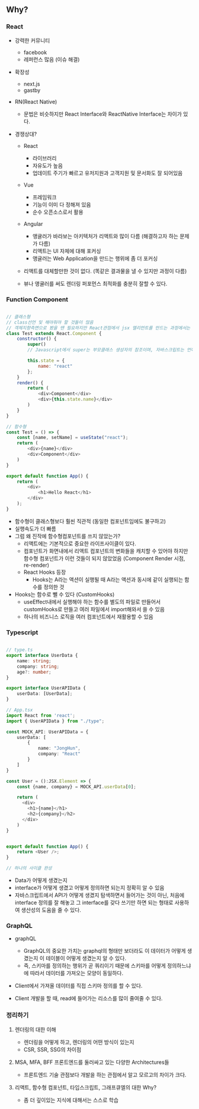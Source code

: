 ## Why?

### React

- 강력한 커뮤니티
  - facebook
  - 레퍼런스 많음 (이슈 해결)
- 확장성
  - next.js
  - gastby
- RN(React Native)
  - 문법은 비슷하지만 React Interface와 ReactNative Interface는 차이가 있다.
- 경쟁상대?

  - React
    - 라이브러리
    - 자유도가 높음
    - 업데이트 주기가 빠르고 유저지원과 고객지원 및 문서화도 잘 되어있음
  - Vue
    - 프레임워크
    - 기능이 이미 다 정해져 있음
    - 순수 오픈소스로서 활용
  - Angular

    - 앵귤러가 바라보는 아키텍처가 리액트와 많이 다름 (해결하고자 하는 문제가 다름)
    - 리액트는 UI 자체에 대해 포커싱
    - 앵귤러는 Web Application을 만드는 행위에 좀 더 포커싱

  - 리액트를 대체할만한 것이 없다. (똑같은 결과물을 낼 수 있지만 과정이 다름)
  - 뷰나 앵귤러를 써도 렌더링 퍼포먼스 최적화를 충분히 잘할 수 있다.

### Function Component

```Javascript

// 클래스형
// class선언 및 해야줘야 할 것들이 많음
// 객체지향측면으로 봤을 땐 필요하지만 React관점에서 jsx 엘리먼트를 만드는 과정에서는 불필요한 일들을 여러번 한다고 느낌
class Test extends React.Component {
    constructor() {
        super()
        // Javascript에서 super는 부모클래스 생성자의 참조이며, 자바스크립트는 언어적 제약사항으로서 생성자에서 super를 호출하기 전에는 this를 사용할 수 없습니다.

        this.state = {
            name: "react"
        };
    }
    render() {
        return (
            <div>Component</div>
            <div>{this.state.name}</div>
        )
    }
}

// 함수형
const Test = () => {
    const [name, setName] = useState("react");
    return (
        <div>{name}</div>
        <div>Component</div>
    )
}

export default function App() {
    return (
        <div>
            <h1>Hello React</h1>
        </div>
    );
}

```

- 함수형이 클래스형보다 훨씬 직관적 (동일한 컴포넌트임에도 불구하고)
- 실행속도가 더 빠름
- 그럼 왜 진작에 함수형컴포넌트를 쓰지 않았는가?
  - 리액트에는 기본적으로 중요한 라이프사이클이 있다.
  - 컴포넌트가 화면내에서 리액트 컴포넌트의 변화들을 캐치할 수 있어야 하지만 함수형 컴포넌트가 이런 것들이 되지 않았었음 (Component Render 시점, re-render)
  - React Hooks 등장
    - Hooks는 A라는 액션이 실행될 때 A라는 액션과 동시에 같이 실행되는 함수를 정의한 것
- Hooks는 함수로 뺄 수 있다 (CustomHooks)
  - useEffect내에서 실행해야 하는 함수를 별도의 파일로 만들어서 customHooks로 만들고 여러 파일에서 import해와서 쓸 수 있음
  - 하나의 비즈니스 로직을 여러 컴포넌트에서 재활용할 수 있음

### Typescript

```Typescript

// type.ts
export interface UserData {
    name: string;
    company: string;
    age?: number;
}

export interface UserAPIData {
    userData: [UserData];
}

// App.tsx
import React from 'react';
import { UserAPIData } from "./type";

const MOCK_API: UserAPIData = {
    userData: [
        {
            name: "JongHun",
            company: "React"
        }
    ]
}

const User = ():JSX.Element => {
    const {name, company} = MOCK_API.userData[0];

    return (
      <div>
        <h1>{name}</h1>
        <h2>{company}</h2>
      </div>
    )
}


export default function App() {
    return <User />;
}

// 하나의 사이클 완성

```

- Data가 어떻게 생겼는지
- interface가 어떻게 생겼고 어떻게 정의하면 되는지 정확히 알 수 있음
- 자바스크립트에서 API가 어떻게 생겼지 탐색하면서 들어가는 것이 아닌,
  처음에 interface 정의를 잘 해놓고 그 interface를 갖다 쓰기만 하면 되는 형태로 사용하여 생산성의 도움을 줄 수 있다.

### GraphQL

- graphQL

  - GraphQL의 중요한 가치는 graphql의 형태만 보더라도 이 데이터가 어떻게 생겼는지 이 테이블이 어떻게 생겼는지 알 수 있다.
  - 즉, 스키마를 정의하는 행위가 곧 쿼리이기 때문에 스키마를 어떻게 정의하느냐에 따라서 데이터를 가져오는 모양이 동일하다.

- Client에서 가져올 데이터를 직접 스키마 정의를 할 수 있다.
- Client 개발을 할 때, read에 들어가는 리소스를 많이 줄여줄 수 있다.

### 정리하기

1. 렌더링의 대한 이해

   - 렌더링을 어떻게 하고, 렌더링의 어떤 방식이 있는지
   - CSR, SSR, SSG의 차이점

2. MSA, MFA, BFF 프론트엔드를 둘러싸고 있는 다양한 Architectures들

   - 프론트엔드 기술 관점보다 개발을 하는 관점에서 알고 모르고의 차이가 크다.

3. 리액트, 함수형 컴포넌트, 타입스크립트, 그래프큐엘의 대한 Why?

   - 좀 더 깊이있는 지식에 대해서는 스스로 학습
